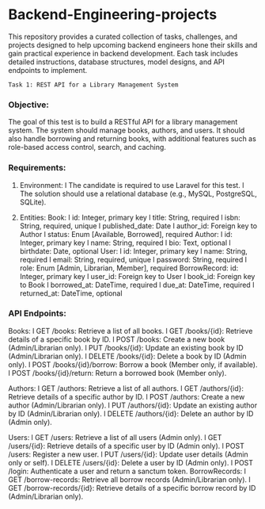 # Backend-Engineering-projects
This repository provides a curated collection of tasks, challenges, and projects designed to help upcoming backend engineers hone their skills and gain practical experience in backend development. Each task includes detailed instructions, database structures, model designs, and API endpoints to implement.


`Task 1: REST API for a Library Management System`

### Objective: 
The goal of this test is to build a RESTful API for a library management system. 
The system should manage books, authors, and users. It should also handle 
borrowing and returning books, with additional features such as role-based 
access control, search, and caching.

### Requirements: 
1. Environment: 
l The candidate is required to use Laravel for this test. 
l The solution should use a relational database (e.g., MySQL, PostgreSQL, 
SQLite).

2. Entities: 
Book: 
l id: Integer, primary key 
l title: String, required 
l isbn: String, required, unique 
l published_date: Date 
l author_id: Foreign key to Author 
l status: Enum [Available, Borrowed], required 
Author: 
l id: Integer, primary key 
l name: String, required 
l bio: Text, optional 
l birthdate: Date, optional 
User: 
l id: Integer, primary key 
l name: String, required 
l email: String, required, unique 
l password: String, required 
l role: Enum [Admin, Librarian, Member], required 
BorrowRecord:
id: Integer, primary key 
l user_id: Foreign key to User 
l book_id: Foreign key to Book 
l borrowed_at: DateTime, required 
l due_at: DateTime, required 
l returned_at: DateTime, optional

### API Endpoints: 
Books: 
l GET /books: Retrieve a list of all books. 
l GET /books/{id}: Retrieve details of a specific book by ID. 
l POST /books: Create a new book (Admin/Librarian only). 
l PUT /books/{id}: Update an existing book by ID (Admin/Librarian only). 
l DELETE /books/{id}: Delete a book by ID (Admin only). 
l POST /books/{id}/borrow: Borrow a book (Member only, if available). 
l POST /books/{id}/return: Return a borrowed book (Member only). 

Authors: 
l GET /authors: Retrieve a list of all authors. 
l GET /authors/{id}: Retrieve details of a specific author by ID. 
l POST /authors: Create a new author (Admin/Librarian only). 
l PUT /authors/{id}: Update an existing author by ID (Admin/Librarian only). 
l DELETE /authors/{id}: Delete an author by ID (Admin only). 

Users: 
l GET /users: Retrieve a list of all users (Admin only). 
l GET /users/{id}: Retrieve details of a specific user by ID (Admin only). 
l POST /users: Register a new user. 
l PUT /users/{id}: Update user details (Admin only or self). 
l DELETE /users/{id}: Delete a user by ID (Admin only). 
l POST /login: Authenticate a user and return a sanctum token. 
BorrowRecords: 
l GET /borrow-records: Retrieve all borrow records (Admin/Librarian only). 
l GET /borrow-records/{id}: Retrieve details of a specific borrow record by 
ID (Admin/Librarian only).
